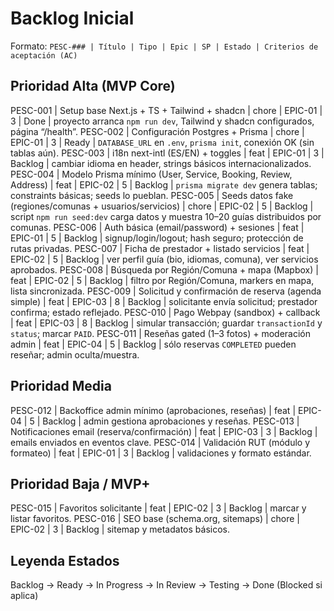 # Backlog Inicial

Formato: `PESC-### | Título | Tipo | Epic | SP | Estado | Criterios de aceptación (AC)`

## Prioridad Alta (MVP Core)
PESC-001 | Setup base Next.js + TS + Tailwind + shadcn | chore | EPIC-01 | 3 | Done | proyecto arranca `npm run dev`, Tailwind y shadcn configurados, página “/health”.
PESC-002 | Configuración Postgres + Prisma | chore | EPIC-01 | 3 | Ready | `DATABASE_URL` en `.env`, `prisma init`, conexión OK (sin tablas aún).
PESC-003 | i18n next-intl (ES/EN) + toggles | feat | EPIC-01 | 3 | Backlog | cambiar idioma en header, strings básicos internacionalizados.
PESC-004 | Modelo Prisma mínimo (User, Service, Booking, Review, Address) | feat | EPIC-02 | 5 | Backlog | `prisma migrate dev` genera tablas; constraints básicas; seeds lo pueblan.
PESC-005 | Seeds datos fake (regiones/comunas + usuarios/servicios) | chore | EPIC-02 | 5 | Backlog | script `npm run seed:dev` carga datos y muestra 10–20 guías distribuidos por comunas.
PESC-006 | Auth básica (email/password) + sesiones | feat | EPIC-01 | 5 | Backlog | signup/login/logout; hash seguro; protección de rutas privadas.
PESC-007 | Ficha de prestador + listado servicios | feat | EPIC-02 | 5 | Backlog | ver perfil guía (bio, idiomas, comuna), ver servicios aprobados.
PESC-008 | Búsqueda por Región/Comuna + mapa (Mapbox) | feat | EPIC-02 | 5 | Backlog | filtro por Región/Comuna, markers en mapa, lista sincronizada.
PESC-009 | Solicitud y confirmación de reserva (agenda simple) | feat | EPIC-03 | 8 | Backlog | solicitante envía solicitud; prestador confirma; estado reflejado.
PESC-010 | Pago Webpay (sandbox) + callback | feat | EPIC-03 | 8 | Backlog | simular transacción; guardar `transactionId` y `status`; marcar `PAID`.
PESC-011 | Reseñas gated (1–3 fotos) + moderación admin | feat | EPIC-04 | 5 | Backlog | sólo reservas `COMPLETED` pueden reseñar; admin oculta/muestra.

## Prioridad Media
PESC-012 | Backoffice admin mínimo (aprobaciones, reseñas) | feat | EPIC-04 | 5 | Backlog | admin gestiona aprobaciones y reseñas.
PESC-013 | Notificaciones email (reserva/confirmación) | feat | EPIC-03 | 3 | Backlog | emails enviados en eventos clave.
PESC-014 | Validación RUT (módulo y formateo) | feat | EPIC-01 | 3 | Backlog | validaciones y formato estándar.

## Prioridad Baja / MVP+
PESC-015 | Favoritos solicitante | feat | EPIC-02 | 3 | Backlog | marcar y listar favoritos.
PESC-016 | SEO base (schema.org, sitemaps) | chore | EPIC-02 | 3 | Backlog | sitemap y metadatos básicos.

## Leyenda Estados
Backlog → Ready → In Progress → In Review → Testing → Done (Blocked si aplica)
